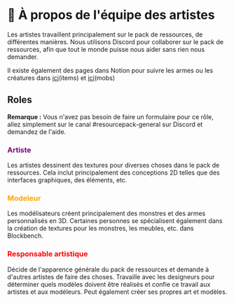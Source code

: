 # 🎨 À propos de l'équipe des artistes

Les artistes travaillent principalement sur le pack de ressources, de
différentes manières. Nous utilisons Discord pour collaborer sur le pack de
ressources, afin que tout le monde puisse nous aider sans rien nous demander.

Il existe également des pages dans Notion pour suivre les armes ou les créatures
dans
[ici](https://www.notion.so/gensokyorealoaded/afc6a9450ab048debb45474e0819e138?v=19d48d004b8e49f19553356274f49e91)(items)
et
[ici](https://www.notion.so/gensokyorealoaded/0f4aa9d48f3e45e5b61e2b49f9f504e2?v=64296c0854104e15b819c6a51687a8ba)(mobs)

## Roles

**Remarque :** Vous n'avez pas besoin de faire un formulaire pour ce rôle, allez
simplement sur le canal #resourcepack-general sur Discord et demandez de l'aide.

#### <h3 style="color:purple;">Artiste</h3>

Les artistes dessinent des textures pour diverses choses dans le pack de
ressources. Cela inclut principalement des conceptions 2D telles que des
interfaces graphiques, des éléments, etc.

#### <h3 style="color:orange;">Modeleur</h3>

Les modélisateurs créent principalement des monstres et des armes personnalisés
en 3D. Certaines personnes se spécialisent également dans la création de
textures pour les monstres, les meubles, etc. dans Blockbench.

### <h3 style="color:red;">Responsable artistique</h3>

Décide de l'apparence générale du pack de ressources et demande à d'autres
artistes de faire des choses. Travaille avec les designeurs pour déterminer
quels modèles doivent être réalisés et confie ce travail aux artistes et aux
modéleurs. Peut également créer ses propres art et modèles.
